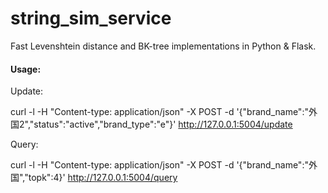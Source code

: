 # string_sim_service
Fast Levenshtein distance and BK-tree implementations in Python & Flask.

#### Usage:

Update:

curl -l -H "Content-type: application/json" -X POST -d '{"brand_name":"外国2","status":"active","brand_type":"e"}' http://127.0.0.1:5004/update

Query:

curl -l -H "Content-type: application/json" -X POST -d '{"brand_name":"外国","topk":4}' http://127.0.0.1:5004/query